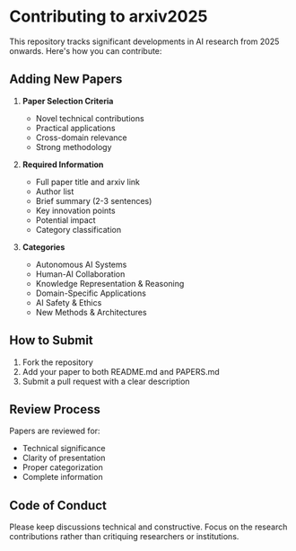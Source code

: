 # Contributing to arxiv2025

This repository tracks significant developments in AI research from 2025 onwards. Here's how you can contribute:

## Adding New Papers

1. **Paper Selection Criteria**
   - Novel technical contributions
   - Practical applications
   - Cross-domain relevance
   - Strong methodology

2. **Required Information**
   - Full paper title and arxiv link
   - Author list
   - Brief summary (2-3 sentences)
   - Key innovation points
   - Potential impact
   - Category classification

3. **Categories**
   - Autonomous AI Systems
   - Human-AI Collaboration
   - Knowledge Representation & Reasoning
   - Domain-Specific Applications
   - AI Safety & Ethics
   - New Methods & Architectures

## How to Submit

1. Fork the repository
2. Add your paper to both README.md and PAPERS.md
3. Submit a pull request with a clear description

## Review Process

Papers are reviewed for:
- Technical significance
- Clarity of presentation
- Proper categorization
- Complete information

## Code of Conduct

Please keep discussions technical and constructive. Focus on the research contributions rather than critiquing researchers or institutions.
